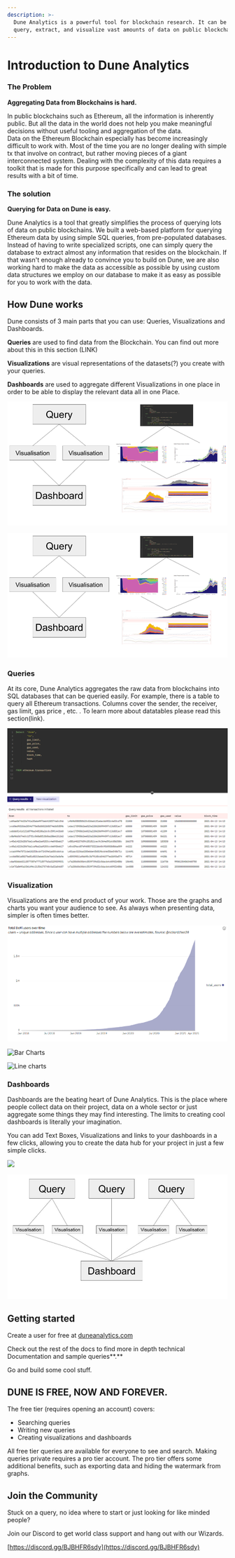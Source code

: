 ```yaml
---
description: >-
  Dune Analytics is a powerful tool for blockchain research. It can be used to
  query, extract, and visualize vast amounts of data on public blockchains.
---
```


# Introduction to Dune Analytics

### **The Problem**

**Aggregating Data from Blockchains is hard.**

In public blockchains such as Ethereum, all the information is inherently public. But all the data in the world does not help you make meaningful decisions without useful tooling and aggregation of the data.  
Data on the Ethereum Blockchain especially has become increasingly difficult to work with. Most of the time you are no longer dealing with simple tx that involve on contract, but rather moving pieces of a giant interconnected system. Dealing with the complexity of this data requires a toolkit that is made for this purpose specifically and can lead to great results with a bit of time.

### **The solution**

**Querying for Data on Dune is easy.**

Dune Analytics is a tool that greatly simplifies the process of querying lots of data on public blockchains. We built a web-based platform for querying Ethereum data by using simple SQL queries, from pre-populated databases.   
Instead of having to write specialized scripts, one can simply query the database to extract almost any information that resides on the blockchain. If that wasn't enough already to convince you to build on Dune, we are also working hard to make the data as accessible as possible by using custom data structures we employ on our database to make it as easy as possible for you to work with the data.

## How Dune works

Dune consists of 3 main parts that you can use: Queries, Visualizations and Dashboards. 

**Queries** are used to find data from the Blockchain. You can find out more about this in this section \(LINK\)

**Visualizations** are visual representations of the datasets\(?\) you create with your queries.

**Dashboards** are used to aggregate different Visualizations in one place in order to be able to display the relevant data all in one Place.

![This probably needs some style work](.gitbook/assets/image%20%282%29.png)

![](.gitbook/assets/image%20%2813%29.png)

### Queries

At its core, Dune Analytics aggregates the raw data from blockchains into SQL databases that can be queried easily. For example, there is a table to query all Ethereum transactions. Columns cover the sender, the receiver, gas limit, gas price , etc. . To learn more about datatables please read this section\(link\).

![Example query of Ethereum transactions](.gitbook/assets/image%20%287%29.png)

### Visualization

Visualizations are the end product of your work. Those are the graphs and charts you want your audience to see. As always when presenting data, simpler is often times better.



![Area Charts](.gitbook/assets/image%20%2814%29.png)



![Bar Charts](https://lh6.googleusercontent.com/VZ50-DbGApwhomsuqJeue5yLPrsrsLH6V1VWPMo54KUQjYS_Mfoj4WHgLiR5xkr-jmnd-b_5hXOhHEV-r0LjZs0PztxA-uafoOK9d8VPXKTgO7AclQn5goEBqabyDTHv5WGYl1ZrqPc)



![Line charts](https://lh4.googleusercontent.com/Qic66xaoueT31o40v4iHt_7LU6l1k2mR62ezxMGAuLxIwsCHi3XWIs82gXMxcH9lHVzlH8r0CRoEpWcTVl2-U-ojaHXu9eMbFXdJXlome9KRRgFS6re1tI7RVWmUWyoIN8RUblJ-07c)



### Dashboards

Dashboards are the beating heart of Dune Analytics. This is the place where people collect data on their project, data on a whole sector or just aggregate some things they may find interesting. The limits to creating cool dashboards is literally your imagination. 

You can add Text Boxes, Visualizations and links to your dashboards in a few clicks, allowing you to create the data hub for your project in just a few simple clicks.

![](https://lh6.googleusercontent.com/hgrD15AXbk0ofuqkxUzBPf2b9XlqDgivaAZU3XzDGLt-8ZhftrQ_5FajFeKgrjhRhVocOKsQXqyG58pscKc6-ti0Mj0GG_80cv3sjsQDBQOric-uhGE7Lxgqzfcg3Rot9K1tbCS0XGs)

![Schematic View of Dune](.gitbook/assets/image%20%281%29.png)



## Getting started

 Create a user for free at [duneanalytics.com](https://www.duneanalytics.com/)

Check out the rest of the docs to find more in depth technical Documentation and sample queries**.**

Go and build some cool stuff.

## DUNE IS FREE, NOW AND FOREVER.

The free tier \(requires opening an account\) covers:

* Searching queries
* Writing new queries
* Creating visualizations and dashboards

All free tier queries are available for everyone to see and search. Making queries private requires a pro tier account. The pro tier offers some additional benefits, such as exporting data and hiding the watermark from graphs.

## Join the Community

Stuck on a query, no idea where to start or just looking for like minded people?

Join our Discord to get world class support and hang out with our Wizards.

[https://discord.gg/BJBHFR6sdy](https://discord.gg/BJBHFR6sdy)



